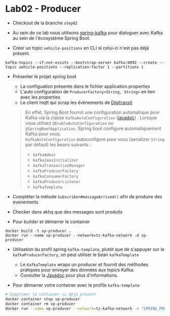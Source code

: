 # Lab02 - Producer

- Checkout de la branche `step02`
  
- Au sein de ce lab nous utilisons [spring-kafka](https://spring.io/projects/spring-kafka) pour dialoguer avec Kafka au
  sein de l'écosystème Spring Boot.

- Créer un topic `vehicle-positions` en CLI si celui-ci n'est pas déjà présent.

```console
kafka-topics --if-not-exists --bootstrap-server kafka:9092 --create --topic vehicle-positions --replication-factor 1 --partitions 1
```

- Présenter le projet spring boot
    * La configuation présente dans le fichier application.properties
    * L'auto configuration de `ProducerFactory<String, String>` en lien avec les properties
    * Le client mqtt qui scrap les évènements
      de [Digitransit](https://digitransit.fi/en/developers/apis/4-realtime-api/vehicle-positions/)

  > En effet, Spring Boot fournit une configuration automatique pour Kafka via la classe `KafkaAutoConfiguration` ([javadoc](https://docs.spring.io/spring-boot/docs/current/api/org/springframework/boot/autoconfigure/kafka/KafkaAutoConfiguration.html))
  . Lorsque vous utilisez `@EnableAutoConfiguration` ou `@SpringBootApplication`, Spring boot configure automatiquement Kafka pour vous.  
  `KafkaAutoConfiguration` autoconfigure pour vous (serializer `String` par défaut) les beans suivants :
  > * `kafkaAdmin`
  > * `kafkaJaasInitializer`
  > * `kafkaTransactionManager`
  > * `kafkaProducerFactory`
  > * `kafkaConsumerFactory`
  > * `kafkaProducerListener`
  > * `kafkaTemplate`


- Compléter la métode `Subscriber#messageArrived()` afin de produire des evenements

- Checker dans akhq que des messages sont produits

- Pour builder et démarrer le container

```console
docker build -t vp-producer .
docker run --name vp-producer --network=tz-kafka-network -d vp-producer
```

- Utilisation du profil spring `kafka-template`, plutôt que de s'appuyer sur le `kafkaProducerFactory`, on peut utiliser
  le bean `kafkaTemplate`
  * Le `KafkaTemplate` wraps un producer et fournit des méthodes pratiques pour envoyer des données aux topics Kafka.
  * Consulter la [Javadoc](https://docs.spring.io/spring-kafka/api/org/springframework/kafka/core/KafkaTemplate.html) pour plus d'informations.

- Pour démarrer votre container avec le profile `kafka-template`

```bash
# Supprimer le container si déjà présent
docker container stop vp-producer
docker container rm vp-producer
docker run --name vp-producer --network=tz-kafka-network -e "SPRING_PROFILES_ACTIVE=kafka-template" -d vp-producer
```